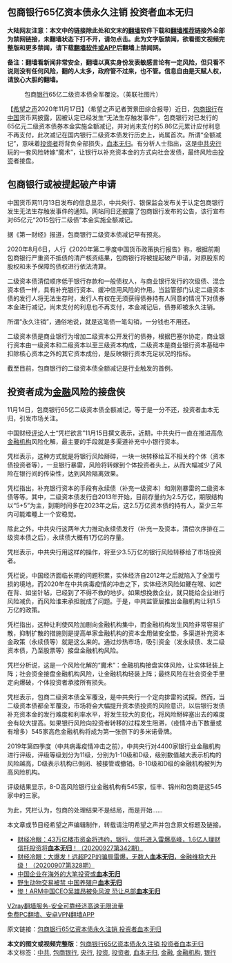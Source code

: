  <h2>包商银行65亿资本债永久注销 投资者血本无归</h2> <p class="notice"><b>大陆网友注意：本文中的链接除此处和文末的<a href="https://github.com/bannedbook/fanqiang" >翻墙</a>软件下载和<a href="https://github.com/killgcd/justmysocks/blob/master/README.md">翻墙推荐</a>链接外全部为禁网链接，未翻墙状态下打不开，请勿点击。此为文字版禁闻，欲看图文视频完整版和更多禁闻，请下载<a href="https://github.com/bannedbook/fanqiang">翻墙软件或APP</a>后翻墙上禁闻网。</p><p>备注：翻墙看新闻非常安全，翻墙以真实身份发表敏感言论有一定风险，但只看不说则没有任何风险，翻的人太多，政府管不过来，也不管。信息自由是天赋人权，请放心大胆的翻墙。</b></p>  <div class="entry"> <figure><figcaption>包商<a href="https://www.bannedbook.org/bnews/tag/%e9%93%b6%e8%a1%8c/" class="st_tag internal_tag" rel="tag" title="标签 银行 下的日志">银行</a>65亿二级资本债全军覆没。（美联社图片）</figcaption></figure> <p>【<span class='wp_keywordlink_affiliate'><a href="https://www.soundofhope.org" title="希望之声" target="_blank">希望之声</a></span>2020年11月17日】（希望之声记者贺景田综合报导）近日，<a href="https://www.bannedbook.org/bnews/tag/%E5%8C%85%E5%95%86%E9%93%B6%E8%A1%8C/" class="st_tag internal_tag" rel="tag" title="标签 包商银行 下的日志">包商银行</a>在<span class='wp_keywordlink_affiliate'><a href="https://www.bannedbook.org/" title="中国" target="_blank">中国</a></span>货币网披露，因被认定已经发生“无法生存触发事件”，包商银行对已发行的65亿元二级资本债券本金实施全额减记，并对尚未支付的5.86亿元累计应付利息不再支付，此次减记在国内银行二级资本债发行历史上，尚属首次。所谓“全额减记”，意味着<a href="https://www.bannedbook.org/bnews/tag/%e6%8a%95%e8%b5%84%e8%80%85/" class="st_tag internal_tag" rel="tag" title="标签 投资者 下的日志">投资者</a>将背负全部损失，<a href="https://www.bannedbook.org/bnews/tag/%E8%A1%80%E6%9C%AC%E6%97%A0%E5%BD%92/" class="st_tag internal_tag" rel="tag" title="标签 血本无归 下的日志">血本无归</a>。有分析人士指出，这是<a href="https://www.bannedbook.org/bnews/tag/%e4%b8%ad%e5%85%b1/" class="st_tag internal_tag" rel="tag" title="标签 中共 下的日志">中共</a><a href="https://www.bannedbook.org/bnews/tag/%e5%a4%ae%e8%a1%8c/" class="st_tag internal_tag" rel="tag" title="标签 央行 下的日志">央行</a>玩的一套风险转嫁“魔术”，让银行以补充资本金的方式向社会发债，最终风险由<a href="https://www.bannedbook.org/bnews/tag/%e6%8a%95%e8%b5%84/" class="st_tag internal_tag" rel="tag" title="标签 投资 下的日志">投资</a>者接盘。</p> <h2><strong>包商银行或被提起破产申请</strong></h2> <p>中国货币网11月13日发布的信息显示，中共央行、银保监会发布关于认定包商银行发生无法生存触发事件的通知。网站同日还披露了包商银行发布的公告，该行宣布对65亿元“2015包行二级债”本金实施全额减记。</p> <p>据《第一财经》报道，包商银行二级资本债减记早有预兆。</p> <p>2020年8月6日，人行《2020年第二季度中国货币政策执行报告》称，根据前期包商银行严重资不抵债的清产核资结果，包商银行将被提起破产申请，对原股东的股权和未予保障的债权进行依法清算。</p> <p>二级资本债清偿顺序低于银行存款和一般债权人，与商业银行发行的次级债、混合资本债一样，具有补充银行资本、缓冲信用风险的作用。当监管部门认定二级资本债的发行人将无法生存时，发行人有权在无须获得债券持有人同意的情况下对债券本金进行减记，尚未支付的利息也不再支付，本金减记后，债券即被永久注销。</p>  <p>所谓“永久注销”，通俗地说，就是这笔债一笔勾销，一分钱也不用还。</p> <p>二级资本债是商业银行为增加二级资本公开发行的债券，根据巴塞尔协定，商业银行资本由一级资本和二级资本以至三级资本构成，二级资本是商业银行资本基础中扣除核心资本之外的其它资本成份，是反映银行资本充足状况的指标。</p> <p>截至目前，包商银行的二级资本债全额减记是行业触发的首例。</p> <h2><strong>投资者成为<a href="https://www.bannedbook.org/bnews/tag/%E9%87%91%E8%9E%8D/" class="st_tag internal_tag" rel="tag" title="标签 金融 下的日志">金融</a>风险的接盘侠</strong></h2> <p>11月14日，包商银行65亿二级资本债全额减记，等于是一分不还，投资者血本无归，引发市场关注。</p> <p>中国财经<span class='wp_keywordlink_affiliate'><a href="https://www.bannedbook.org/bnews/comments/" title="新闻评论" target="_blank">评论</a></span>人士“凭栏欲言”11月15日撰文表示，近期，中共央行一直在推进高危<a href="https://www.bannedbook.org/bnews/tag/%E9%87%91%E8%9E%8D%E6%9C%BA%E6%9E%84/" class="st_tag internal_tag" rel="tag" title="标签 金融机构 下的日志">金融机构</a>风险化解，最主要的手段就是多渠道补充中小银行资本。</p>  <p>凭栏表示，这种方式就是将银行风险掰碎，一块一块转移给互不相关的个体（资本债投资者等），一旦银行暴雷，风险将转嫁到个体投资者头上，从而大幅减少了风险在银行间的传染性，达到风险隔离效果。</p> <p>凭栏指出，补充银行资本的手段有永续债（补充一级资本）和刚刚暴雷的二级资本债等等。其中，二级资本债发行自2013年开始，目前存量约为2.5万亿，期限结构以“5+5”为主，到期时间多在2023年之后，这2.5万亿资本债的持有人，至少三年内可能难睡上一个安稳觉。</p> <p>除此之外，中共央行这两年大力推动永续债发行（补充一及资本，清偿次序排在二级资本债之后），永续债大概有1万亿的存量。</p> <p>凭栏表示，中共央行用这样的操作，将至少3.5万亿的银行风险转移给了市场投资者。</p> <p>凭栏说，中国经济面临长期的问题积累，实体经济自2012年之后就陷入了全面亏损的境地，而2020年在中共病毒疫情的冲击之下，实体经济风险如鲠在喉、如芒在背、如坐针毡，已经到了不得不救的地步。如果想挽救企业，就只能给企业进行风险减负，而风险谁来承担就成了问题。于是，中共监管层推出金融机构让利1.5万亿的政策。</p>  <p>凭栏指出，这种让利使风险加剧向金融机构集中，而金融机构发生风险非常容易扩散，抑制扩散的措施则是提高单家金融机构的资本金用做安全垫，多渠道补充资本金政策（永续债等）就是这么来的。通过炒热市场，吸引资金（发永续债、发二级资本债，乃至股票等）接盘金融机构风险。</p> <p>凭栏分析说，这是一个风险化解的“魔术”：金融机构接盘实体风险，让实体轻装上阵；社会资金接盘金融机构风险，让金融机构轻装上阵；最终风险在社会资金手里定向爆破，个体投资者承接所有损失。</p> <p>凭栏表示，包商二级资本债全军覆没，是中共央行一个定向排雷的试探。然而，当二级资本债都全军覆没，市场将会大幅提升资本债投资的风险意识，以后银行发债补充资本金的发行难度和利率水平，将发生较大的变化，将风险掰碎塞出去的难度会有较大提高。如果银行风险向投资者转移的过程发生阻滞，（疫情冲击下数量或有增多）545家高危金融机构将成为第一张倒下的多米诺骨牌。</p> <p>2019年第四季度（中共病毒疫情冲击之前），中共央行对4400家银行业金融机构进行评级，评级等级划分为11级，分别为1-10级和D级，级别数值越大表示机构的风险越高，D级表示机构已倒闭、被接管或撤销。8-10级和D级的金融机构被列为高风险机构。</p> <p>评级结果显示，8-D高风险银行业金融机构有545家，恒丰、锦州和包商是这545家中的三家。</p>  <p>为此，凭栏认为，包商的处理结果不是结局，而是开始……</p> <p>本文章或节目经希望之声编辑制作，转载请注明希望之声并包含原文标题及链接。</p> <ul class='op-related-articles' title='相关阅读'> <li><a href='https://www.bannedbook.org/bnews/bannedvideo/20200927/1404029.html' target='_blank'>财经冷眼：43万亿楼市资金将违约，银行、信托进入雷爆高峰，1.6亿人理财信托投资将<b>血本无归</b>！（20200927第342期）</a></li> <li><a href='https://www.bannedbook.org/bnews/bannedvideo/20200907/1392260.html' target='_blank'>财经冷眼：大爆发！远超P2P的骗局雷爆，无数人<b>血本无归</b>，金融维稳大升级！（20200907第328期）</a></li> <li><a href='https://www.bannedbook.org/bnews/comments/20200826/1385915.html' target='_blank'>中国企业在海外的大笔投资或<b>血本无归</b></a></li> <li><a href='https://www.bannedbook.org/bnews/baitai/20200823/1384485.html' target='_blank'>野生动物交易被禁 中国养殖户<b>血本无归</b></a></li> <li><a href='https://www.bannedbook.org/bnews/topimagenews/20200804/1374404.html' target='_blank'>惨！ARM中国CEO吴雄昂被免风波 恐让总部<b>血本无归</b></a></li> </ul> <p class="texttj"> <a href="https://www.bannedbook.org/forum23/topic22702.html" target="_blank">V2ray翻墙服务-安全可靠经济高速无限流量</a><br/> <a href="https://github.com/bannedbook/fanqiang/wiki/%E7%A6%81%E9%97%BB%E7%BD%91%E5%AE%89%E5%8D%93%E7%BF%BB%E5%A2%99%E6%96%B0%E9%97%BBAPP" target="_blank">免费PC翻墙、安卓VPN翻墙APP</a></p><p>原文链接：<a class="src_link"  href="https://www.soundofhope.org/post/443911" target="_blank">包商银行65亿资本债永久注销 投资者血本无归</a></p><a name='sharetosocial'></a>       <div><b>本文的图文或视频完整版</b>：<a href='https://www.bannedbook.org/bnews/comments/20201118/1432649.html'>包商银行65亿资本债永久注销 投资者血本无归</a></div>  </div><!--END ENTRY--> <div class="postfooter"> <div>本文标签：<a href="https://www.bannedbook.org/bnews/tag/%e4%b8%ad%e5%85%b1/" rel="tag">中共</a>, <a href="https://www.bannedbook.org/bnews/tag/%E5%8C%85%E5%95%86%E9%93%B6%E8%A1%8C/" rel="tag">包商银行</a>, <a href="https://www.bannedbook.org/bnews/tag/%e5%a4%ae%e8%a1%8c/" rel="tag">央行</a>, <a href="https://www.bannedbook.org/bnews/tag/%e6%8a%95%e8%b5%84/" rel="tag">投资</a>, <a href="https://www.bannedbook.org/bnews/tag/%e6%8a%95%e8%b5%84%e8%80%85/" rel="tag">投资者</a>, <a href="https://www.bannedbook.org/bnews/tag/%E8%A1%80%E6%9C%AC%E6%97%A0%E5%BD%92/" rel="tag">血本无归</a>, <a href="https://www.bannedbook.org/bnews/tag/%E9%87%91%E8%9E%8D/" rel="tag">金融</a>, <a href="https://www.bannedbook.org/bnews/tag/%E9%87%91%E8%9E%8D%E6%9C%BA%E6%9E%84/" rel="tag">金融机构</a>, <a href="https://www.bannedbook.org/bnews/tag/%e9%93%b6%e8%a1%8c/" rel="tag">银行</a></div>  </div><!--END POSTFOOTER--> 